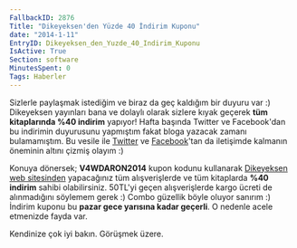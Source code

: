 ```yaml
---
FallbackID: 2876
Title: "Dikeyeksen'den Yüzde 40 İndirim Kuponu"
date: "2014-1-11"
EntryID: Dikeyeksen_den_Yuzde_40_Indirim_Kuponu
IsActive: True
Section: software
MinutesSpent: 0
Tags: Haberler
---
```

Sizlerle paylaşmak istediğim ve biraz da geç kaldığım bir duyuru var :)
Dikeyeksen yayınları bana ve dolaylı olarak sizlere kıyak geçerek **tüm
kitaplarında %40 indirim** yapıyor! Hafta başında Twitter ve
Facebook'dan bu indirimin duyurusunu yapmıştım fakat bloga yazacak
zamanı bulamamıştım. Bu vesile ile
[Twitter](http://www.twitter.com/daronyondem) ve
[Facebook](http://www.facebook.com/daronyoendem)'tan da iletişimde
kalmanın öneminin altını çizmiş olayım :)

Konuya dönersek; **V4WDARON2014** kupon kodunu kullanarak [Dikeyeksen
web sitesinden](http://www.dikeyeksen.com) yapacağınız tüm
alışverişlerde ve tüm kitaplarda **%40 indirim** sahibi olabilirsiniz.
50TL'yi geçen alışverişlerde kargo ücreti de alınmadığını söylemem gerek
:) Combo güzellik böyle oluyor sanırım :) İndirim kuponu bu **pazar gece
yarısına kadar geçerli**. O nedenle acele etmenizde fayda var.

Kendinize çok iyi bakın. Görüşmek üzere.


